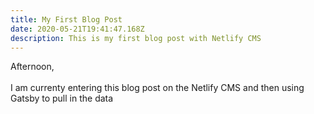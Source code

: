 ```yaml
---
title: My First Blog Post
date: 2020-05-21T19:41:47.168Z
description: This is my first blog post with Netlify CMS
---
```

Afternoon, \
\
I am currenty entering this blog post on the Netlify CMS and then using Gatsby to pull in the data